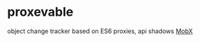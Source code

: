 # proxevable

object change tracker based on ES6 proxies, api shadows [MobX](https://github.com/mobxjs/mobx)
